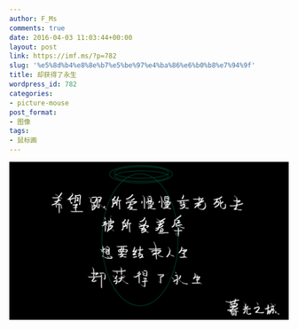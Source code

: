 ```yaml
---
author: F_Ms
comments: true
date: 2016-04-03 11:03:44+00:00
layout: post
link: https://imf.ms/?p=782
slug: '%e5%8d%b4%e8%8e%b7%e5%be%97%e4%ba%86%e6%b0%b8%e7%94%9f'
title: 却获得了永生
wordpress_id: 782
categories:
- picture-mouse
post_format:
- 图像
tags:
- 鼠标画
---
```


![希望跟所爱慢慢变老死去，被所爱羞辱想要结束人生，却获得了永生_20160403](/img/post/wp/2016/04/希望跟所爱慢慢变老死去，被所爱羞辱想要结束人生，却获得了永生_20160403.png)
